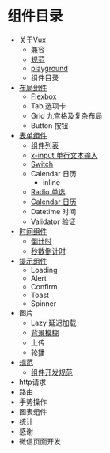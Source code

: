 # 组件目录

* [关于Vux](README.md)
   * 兼容
   * [规范](component-standard.md)
   * [playground](playground.md)
   * 组件目录
* [布局组件](chapter1.md)
   * [Flexbox](flexbox.md)
   * Tab 选项卡
   * Grid 九宫格及复杂布局
   * Button 按钮
* [表单组件](form.md)
   * [组件列表](form-components.md)
   * [x-input 单行文本输入](input.md)
   * [Switch](switch.md)
   * Calendar 日历
       * inline
   * [Radio 单选](radio.md)
   * [Calendar 日历](calendar.md)
   * Datetime 时间
   * Validator 验证
* [时间组件](time-components.md)
   * [倒计时](clocker.md)
   * [秒数倒计时](seconds-countdown.md)
* [提示组件](tips-components.md)
   * Loading
   * Alert
   * Confirm
   * Toast
   * Spinner
* 图片
   * Lazy 延迟加载
   * [背景模糊](blur.md)
   * 上传
   * 轮播
* [规范](rules.md)
   * [组件开发规范](component-rules.md)
* http请求
* 路由
* 手势操作
* 图表组件
* 统计
* 感谢
* 微信页面开发



